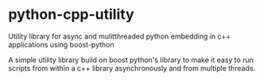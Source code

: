# python-cpp-utility
Utility library for async and mulitthreaded python embedding  in c++ applications using boost-python

A simple utility library build on boost python's library to make it easy to run scripts from within a c++ library asynchronously and from multiple threads.
